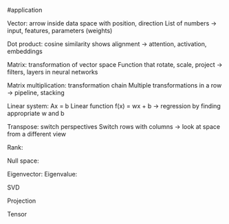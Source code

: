#application 

Vector: arrow inside data space with position, direction
	List of numbers
	-> input, features, parameters (weights)

Dot product: cosine similarity shows alignment
	-> attention, activation, embeddings

Matrix: transformation of vector space
	Function that rotate, scale, project
	-> filters, layers in neural networks

Matrix multiplication: transformation chain
	Multiple transformations in a row
	-> pipeline, stacking

Linear system: Ax = b
	Linear function f(x) = wx + b
	-> regression by finding appropriate w and b

Transpose: switch perspectives
	Switch rows with columns
	-> look at space from a different view

Rank: 

Null space: 

Eigenvector: 
	Eigenvalue: 

SVD

Projection

Tensor